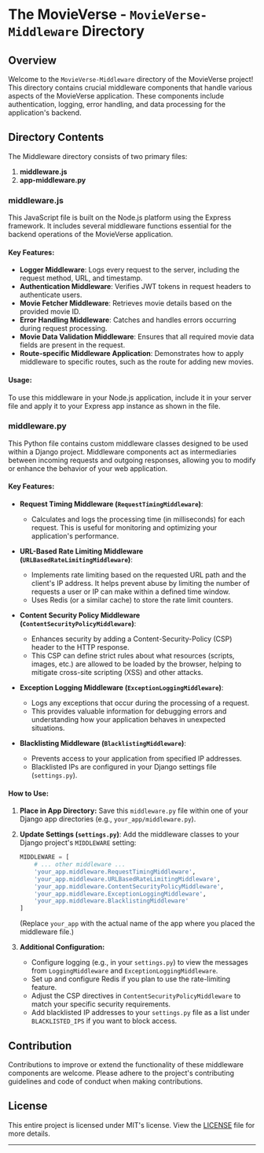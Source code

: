 # The MovieVerse - `MovieVerse-Middleware` Directory

## Overview

Welcome to the `MovieVerse-Middleware` directory of the MovieVerse project! This directory contains crucial middleware components that handle various aspects of the MovieVerse application. These components include authentication, logging, error handling, and data processing for the application's backend.

## Directory Contents

The Middleware directory consists of two primary files:

1. **middleware.js**
2. **app-middleware.py**

### middleware.js

This JavaScript file is built on the Node.js platform using the Express framework. It includes several middleware functions essential for the backend operations of the MovieVerse application.

#### Key Features:

- **Logger Middleware**: Logs every request to the server, including the request method, URL, and timestamp.
- **Authentication Middleware**: Verifies JWT tokens in request headers to authenticate users.
- **Movie Fetcher Middleware**: Retrieves movie details based on the provided movie ID.
- **Error Handling Middleware**: Catches and handles errors occurring during request processing.
- **Movie Data Validation Middleware**: Ensures that all required movie data fields are present in the request.
- **Route-specific Middleware Application**: Demonstrates how to apply middleware to specific routes, such as the route for adding new movies.

#### Usage:

To use this middleware in your Node.js application, include it in your server file and apply it to your Express app instance as shown in the file.

### middleware.py

This Python file contains custom middleware classes designed to be used within a Django project.  Middleware components act as intermediaries between incoming requests and outgoing responses, allowing you to modify or enhance the behavior of your web application.

#### Key Features:

*   **Request Timing Middleware (`RequestTimingMiddleware`)**: 
    *   Calculates and logs the processing time (in milliseconds) for each request. This is useful for monitoring and optimizing your application's performance.

*   **URL-Based Rate Limiting Middleware (`URLBasedRateLimitingMiddleware`)**:
    *   Implements rate limiting based on the requested URL path and the client's IP address. It helps prevent abuse by limiting the number of requests a user or IP can make within a defined time window.
    *   Uses Redis (or a similar cache) to store the rate limit counters.

*   **Content Security Policy Middleware (`ContentSecurityPolicyMiddleware`)**:
    *   Enhances security by adding a Content-Security-Policy (CSP) header to the HTTP response.
    *   This CSP can define strict rules about what resources (scripts, images, etc.) are allowed to be loaded by the browser, helping to mitigate cross-site scripting (XSS) and other attacks.

*   **Exception Logging Middleware (`ExceptionLoggingMiddleware`)**:
    *   Logs any exceptions that occur during the processing of a request.
    *   This provides valuable information for debugging errors and understanding how your application behaves in unexpected situations.

*   **Blacklisting Middleware (`BlacklistingMiddleware`)**:
    *   Prevents access to your application from specified IP addresses. 
    *   Blacklisted IPs are configured in your Django settings file (`settings.py`).

#### How to Use:

1.  **Place in App Directory:** Save this `middleware.py` file within one of your Django app directories (e.g., `your_app/middleware.py`).

2.  **Update Settings (`settings.py`)**: Add the middleware classes to your Django project's `MIDDLEWARE` setting:

    ```python
    MIDDLEWARE = [
        # ... other middleware ...
        'your_app.middleware.RequestTimingMiddleware',  
        'your_app.middleware.URLBasedRateLimitingMiddleware',
        'your_app.middleware.ContentSecurityPolicyMiddleware',
        'your_app.middleware.ExceptionLoggingMiddleware',
        'your_app.middleware.BlacklistingMiddleware'
    ]
    ```
    (Replace `your_app` with the actual name of the app where you placed the middleware file.)

3.  **Additional Configuration:**
    *   Configure logging (e.g., in your `settings.py`) to view the messages from `LoggingMiddleware` and `ExceptionLoggingMiddleware`.
    *   Set up and configure Redis if you plan to use the rate-limiting feature.
    *   Adjust the CSP directives in `ContentSecurityPolicyMiddleware` to match your specific security requirements.
    *   Add blacklisted IP addresses to your `settings.py` file as a list under `BLACKLISTED_IPS` if you want to block access. 

## Contribution

Contributions to improve or extend the functionality of these middleware components are welcome. Please adhere to the project's contributing guidelines and code of conduct when making contributions.

## License

This entire project is licensed under MIT's license. View the [LICENSE](../LICENSE) file for more details.

---
